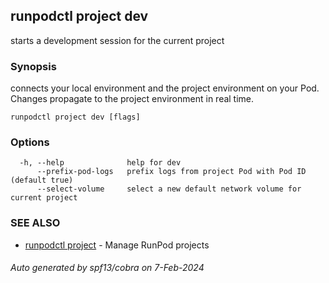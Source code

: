 ## runpodctl project dev

starts a development session for the current project

### Synopsis

connects your local environment and the project environment on your Pod. Changes propagate to the project environment in real time.

```
runpodctl project dev [flags]
```

### Options

```
  -h, --help              help for dev
      --prefix-pod-logs   prefix logs from project Pod with Pod ID (default true)
      --select-volume     select a new default network volume for current project
```

### SEE ALSO

* [runpodctl project](runpodctl_project.md)	 - Manage RunPod projects

###### Auto generated by spf13/cobra on 7-Feb-2024
